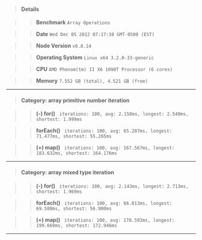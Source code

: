 > #### Details

>> **Benchmark** ```Array Operations```

>> **Date** ```Wed Dec 05 2012 07:17:38 GMT-0500 (EST)```

>> **Node Version** ```v0.8.14```

>> **Operating System** ```Linux x64 3.2.0-33-generic```

>> **CPU** ```AMD Phenom(tm) II X6 1090T Processor (6 cores)```

>> **Memory** ```7.552 GB (total), 4.521 GB (free)```



---

> #### Category: array primitive number iteration

>> **(-) for()** ``` iterations: 100, avg: 2.158ms, longest: 2.540ms, shortest: 1.999ms```

>> **forEach()** ``` iterations: 100, avg: 65.287ms, longest: 71.477ms, shortest: 55.265ms```

>> **(+) map()** ``` iterations: 100, avg: 167.567ms, longest: 183.632ms, shortest: 164.176ms```



---

> #### Category: array mixed type iteration

>> **(-) for()** ``` iterations: 100, avg: 2.143ms, longest: 2.713ms, shortest: 1.969ms```

>> **forEach()** ``` iterations: 100, avg: 66.013ms, longest: 69.588ms, shortest: 56.900ms```

>> **(+) map()** ``` iterations: 100, avg: 178.593ms, longest: 199.669ms, shortest: 172.946ms```



---

